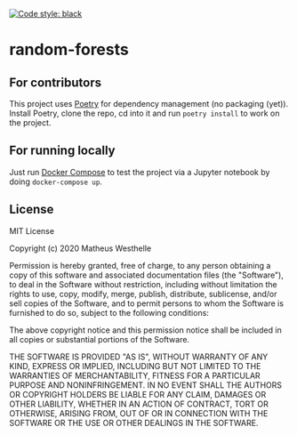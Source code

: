 [![Code style: black](https://img.shields.io/badge/code%20style-black-000000.svg)](https://github.com/psf/black)

# random-forests

## For contributors
This project uses [Poetry](https://python-poetry.org/) for dependency management (no
packaging (yet)). Install Poetry, clone the repo, cd into it and run `poetry install` to
work on the project.

## For running locally
Just run [Docker Compose](https://docs.docker.com/compose/) to test the project via a
Jupyter notebook by doing `docker-compose up`.

## License
MIT License

Copyright (c) 2020 Matheus Westhelle

Permission is hereby granted, free of charge, to any person obtaining a copy
of this software and associated documentation files (the "Software"), to deal
in the Software without restriction, including without limitation the rights
to use, copy, modify, merge, publish, distribute, sublicense, and/or sell
copies of the Software, and to permit persons to whom the Software is
furnished to do so, subject to the following conditions:

The above copyright notice and this permission notice shall be included in all
copies or substantial portions of the Software.

THE SOFTWARE IS PROVIDED "AS IS", WITHOUT WARRANTY OF ANY KIND, EXPRESS OR
IMPLIED, INCLUDING BUT NOT LIMITED TO THE WARRANTIES OF MERCHANTABILITY,
FITNESS FOR A PARTICULAR PURPOSE AND NONINFRINGEMENT. IN NO EVENT SHALL THE
AUTHORS OR COPYRIGHT HOLDERS BE LIABLE FOR ANY CLAIM, DAMAGES OR OTHER
LIABILITY, WHETHER IN AN ACTION OF CONTRACT, TORT OR OTHERWISE, ARISING FROM,
OUT OF OR IN CONNECTION WITH THE SOFTWARE OR THE USE OR OTHER DEALINGS IN THE
SOFTWARE.
